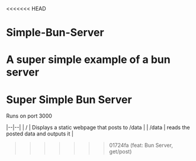 <<<<<<< HEAD
# Simple-Bun-Server
A super simple example of a bun server
=======
# Super Simple Bun Server

Runs on port 3000

|--|--|
| / | Displays a static webpage that posts to /data |
| /data | reads the posted data and outputs it |
>>>>>>> 01724fa (feat: Bun Server, get/post)
